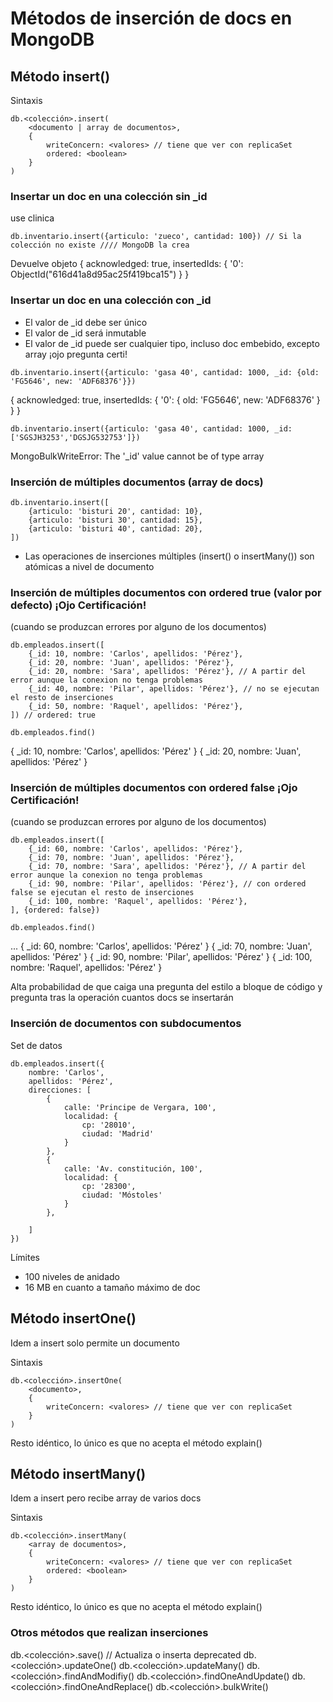 # Métodos de inserción de docs en MongoDB

## Método insert()

Sintaxis

```
db.<colección>.insert(
    <documento | array de documentos>,
    {
        writeConcern: <valores> // tiene que ver con replicaSet
        ordered: <boolean>
    }
)
```

### Insertar un doc en una colección sin _id

use clinica

```
db.inventario.insert({articulo: 'zueco', cantidad: 100}) // Si la colección no existe //// MongoDB la crea
```
Devuelve objeto
{ acknowledged: true,
  insertedIds: { '0': ObjectId("616d41a8d95ac25f419bca15") } }

###  Insertar un doc en una colección con _id

- El valor de _id debe ser único
- El valor de _id será inmutable
- El valor de _id puede ser cualquier tipo, incluso doc embebido, excepto array ¡ojo pregunta certi!

```
db.inventario.insert({articulo: 'gasa 40', cantidad: 1000, _id: {old: 'FG5646', new: 'ADF68376'}})
```

{ acknowledged: true,
  insertedIds: { '0': { old: 'FG5646', new: 'ADF68376' } } }

```
db.inventario.insert({articulo: 'gasa 40', cantidad: 1000, _id: ['SGSJH3253','DGSJG532753']})
```
MongoBulkWriteError: The '_id' value cannot be of type array

### Inserción de múltiples documentos (array de docs)

```
db.inventario.insert([
    {articulo: 'bisturi 20', cantidad: 10},
    {articulo: 'bisturi 30', cantidad: 15},
    {articulo: 'bisturi 40', cantidad: 20},
])
```

- Las operaciones de inserciones múltiples (insert() o insertMany()) son atómicas a nivel de documento

### Inserción de múltiples documentos con ordered true (valor por defecto) ¡Ojo Certificación!
(cuando se produzcan errores por alguno de los documentos)

```
db.empleados.insert([
    {_id: 10, nombre: 'Carlos', apellidos: 'Pérez'},
    {_id: 20, nombre: 'Juan', apellidos: 'Pérez'},
    {_id: 20, nombre: 'Sara', apellidos: 'Pérez'}, // A partir del error aunque la conexion no tenga problemas
    {_id: 40, nombre: 'Pilar', apellidos: 'Pérez'}, // no se ejecutan el resto de inserciones
    {_id: 50, nombre: 'Raquel', apellidos: 'Pérez'},
]) // ordered: true
```

```
db.empleados.find()
```
{ _id: 10, nombre: 'Carlos', apellidos: 'Pérez' }
{ _id: 20, nombre: 'Juan', apellidos: 'Pérez' }

### Inserción de múltiples documentos con ordered false ¡Ojo Certificación!
(cuando se produzcan errores por alguno de los documentos)

```
db.empleados.insert([
    {_id: 60, nombre: 'Carlos', apellidos: 'Pérez'},
    {_id: 70, nombre: 'Juan', apellidos: 'Pérez'},
    {_id: 70, nombre: 'Sara', apellidos: 'Pérez'}, // A partir del error aunque la conexion no tenga problemas
    {_id: 90, nombre: 'Pilar', apellidos: 'Pérez'}, // con ordered false se ejecutan el resto de inserciones
    {_id: 100, nombre: 'Raquel', apellidos: 'Pérez'},
], {ordered: false}) 
```

```
db.empleados.find()
```

...
{ _id: 60, nombre: 'Carlos', apellidos: 'Pérez' }
{ _id: 70, nombre: 'Juan', apellidos: 'Pérez' }
{ _id: 90, nombre: 'Pilar', apellidos: 'Pérez' }
{ _id: 100, nombre: 'Raquel', apellidos: 'Pérez' }

Alta probabilidad de que caiga una pregunta del estilo a bloque de código y pregunta tras la operación cuantos docs se insertarán

### Inserción de documentos con subdocumentos

Set de datos

```
db.empleados.insert({
    nombre: 'Carlos', 
    apellidos: 'Pérez',
    direcciones: [
        {
            calle: 'Principe de Vergara, 100',
            localidad: {
                cp: '28010',
                ciudad: 'Madrid'
            }
        },
        {
            calle: 'Av. constitución, 100',
            localidad: {
                cp: '28300',
                ciudad: 'Móstoles'
            }
        },

    ]
})
```

Límites

- 100 niveles de anidado
- 16 MB en cuanto a tamaño máximo de doc

## Método insertOne()

Idem a insert solo permite un documento

Sintaxis

```
db.<colección>.insertOne(
    <documento>,
    {
        writeConcern: <valores> // tiene que ver con replicaSet
    }
)
```

Resto idéntico, lo único es que no acepta el método explain()

## Método insertMany()

Idem a insert pero recibe array de varios docs

Sintaxis

```
db.<colección>.insertMany(
    <array de documentos>,
    {
        writeConcern: <valores> // tiene que ver con replicaSet
        ordered: <boolean>
    }
)
```

Resto idéntico, lo único es que no acepta el método explain()

### Otros métodos que realizan inserciones

db.<colección>.save() // Actualiza o inserta deprecated
db.<colección>.updateOne()
db.<colección>.updateMany()
db.<colección>.findAndModifiy()
db.<colección>.findOneAndUpdate()
db.<colección>.findOneAndReplace()
db.<colección>.bulkWrite()

